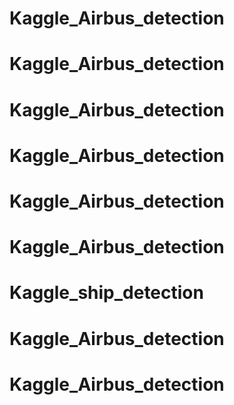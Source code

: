 # Kaggle_Airbus_detection
# Kaggle_Airbus_detection
# Kaggle_Airbus_detection
# Kaggle_Airbus_detection
# Kaggle_Airbus_detection
# Kaggle_Airbus_detection
# Kaggle_ship_detection
# Kaggle_Airbus_detection
# Kaggle_Airbus_detection

